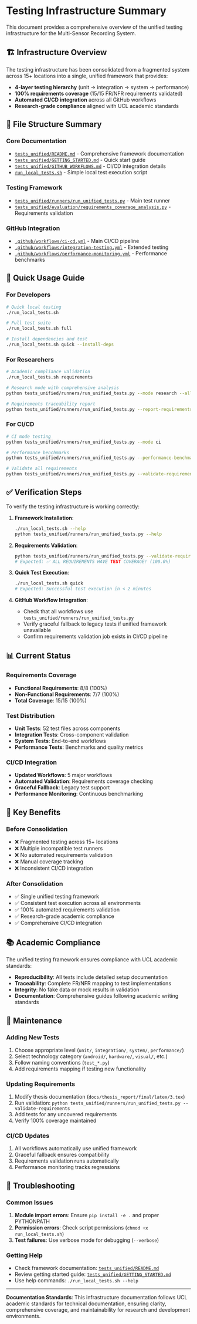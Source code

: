 # Testing Infrastructure Summary

This document provides a comprehensive overview of the unified testing infrastructure for the Multi-Sensor Recording System.

## 🏗️ Infrastructure Overview

The testing infrastructure has been consolidated from a fragmented system across 15+ locations into a single, unified framework that provides:

- **4-layer testing hierarchy** (unit → integration → system → performance)
- **100% requirements coverage** (15/15 FR/NFR requirements validated)
- **Automated CI/CD integration** across all GitHub workflows
- **Research-grade compliance** aligned with UCL academic standards

## 📁 File Structure Summary

### Core Documentation
- [`tests_unified/README.md`](tests_unified/README.md) - Comprehensive framework documentation
- [`tests_unified/GETTING_STARTED.md`](tests_unified/GETTING_STARTED.md) - Quick start guide
- [`tests_unified/GITHUB_WORKFLOWS.md`](tests_unified/GITHUB_WORKFLOWS.md) - CI/CD integration details
- [`run_local_tests.sh`](run_local_tests.sh) - Simple local test execution script

### Testing Framework
- [`tests_unified/runners/run_unified_tests.py`](tests_unified/runners/run_unified_tests.py) - Main test runner
- [`tests_unified/evaluation/requirements_coverage_analysis.py`](tests_unified/evaluation/requirements_coverage_analysis.py) - Requirements validation

### GitHub Integration
- [`.github/workflows/ci-cd.yml`](.github/workflows/ci-cd.yml) - Main CI/CD pipeline
- [`.github/workflows/integration-testing.yml`](.github/workflows/integration-testing.yml) - Extended testing
- [`.github/workflows/performance-monitoring.yml`](.github/workflows/performance-monitoring.yml) - Performance benchmarks

## 🚀 Quick Usage Guide

### For Developers

```bash
# Quick local testing
./run_local_tests.sh

# Full test suite
./run_local_tests.sh full

# Install dependencies and test
./run_local_tests.sh quick --install-deps
```

### For Researchers

```bash
# Academic compliance validation
./run_local_tests.sh requirements

# Research mode with comprehensive analysis
python tests_unified/runners/run_unified_tests.py --mode research --all-levels

# Requirements traceability report
python tests_unified/runners/run_unified_tests.py --report-requirements-coverage
```

### For CI/CD

```bash
# CI mode testing
python tests_unified/runners/run_unified_tests.py --mode ci

# Performance benchmarks
python tests_unified/runners/run_unified_tests.py --performance-benchmarks

# Validate all requirements
python tests_unified/runners/run_unified_tests.py --validate-requirements
```

## ✅ Verification Steps

To verify the testing infrastructure is working correctly:

1. **Framework Installation**:
   ```bash
   ./run_local_tests.sh --help
   python tests_unified/runners/run_unified_tests.py --help
   ```

2. **Requirements Validation**:
   ```bash
   python tests_unified/runners/run_unified_tests.py --validate-requirements
   # Expected: ✅ ALL REQUIREMENTS HAVE TEST COVERAGE! (100.0%)
   ```

3. **Quick Test Execution**:
   ```bash
   ./run_local_tests.sh quick
   # Expected: Successful test execution in < 2 minutes
   ```

4. **GitHub Workflow Integration**:
   - Check that all workflows use `tests_unified/runners/run_unified_tests.py`
   - Verify graceful fallback to legacy tests if unified framework unavailable
   - Confirm requirements validation job exists in CI/CD pipeline

## 📊 Current Status

### Requirements Coverage
- **Functional Requirements**: 8/8 (100%)
- **Non-Functional Requirements**: 7/7 (100%)
- **Total Coverage**: 15/15 (100%)

### Test Distribution
- **Unit Tests**: 52 test files across components
- **Integration Tests**: Cross-component validation
- **System Tests**: End-to-end workflows
- **Performance Tests**: Benchmarks and quality metrics

### CI/CD Integration
- **Updated Workflows**: 5 major workflows
- **Automated Validation**: Requirements coverage checking
- **Graceful Fallback**: Legacy test support
- **Performance Monitoring**: Continuous benchmarking

## 🎯 Key Benefits

### Before Consolidation
- ❌ Fragmented testing across 15+ locations
- ❌ Multiple incompatible test runners
- ❌ No automated requirements validation
- ❌ Manual coverage tracking
- ❌ Inconsistent CI/CD integration

### After Consolidation
- ✅ Single unified testing framework
- ✅ Consistent test execution across all environments
- ✅ 100% automated requirements validation
- ✅ Research-grade academic compliance
- ✅ Comprehensive CI/CD integration

## 📚 Academic Compliance

The unified testing framework ensures compliance with UCL academic standards:

- **Reproducibility**: All tests include detailed setup documentation
- **Traceability**: Complete FR/NFR mapping to test implementations
- **Integrity**: No fake data or mock results in validation
- **Documentation**: Comprehensive guides following academic writing standards

## 🔧 Maintenance

### Adding New Tests
1. Choose appropriate level (`unit/`, `integration/`, `system/`, `performance/`)
2. Select technology category (`android/`, `hardware/`, `visual/`, etc.)
3. Follow naming conventions (`test_*.py`)
4. Add requirements mapping if testing new functionality

### Updating Requirements
1. Modify thesis documentation (`docs/thesis_report/final/latex/3.tex`)
2. Run validation: `python tests_unified/runners/run_unified_tests.py --validate-requirements`
3. Add tests for any uncovered requirements
4. Verify 100% coverage maintained

### CI/CD Updates
1. All workflows automatically use unified framework
2. Graceful fallback ensures compatibility
3. Requirements validation runs automatically
4. Performance monitoring tracks regressions

## 🚨 Troubleshooting

### Common Issues
1. **Module import errors**: Ensure `pip install -e .` and proper PYTHONPATH
2. **Permission errors**: Check script permissions (`chmod +x run_local_tests.sh`)
3. **Test failures**: Use verbose mode for debugging (`--verbose`)

### Getting Help
- Check framework documentation: [`tests_unified/README.md`](tests_unified/README.md)
- Review getting started guide: [`tests_unified/GETTING_STARTED.md`](tests_unified/GETTING_STARTED.md)
- Use help commands: `./run_local_tests.sh --help`

---

**Documentation Standards**: This infrastructure documentation follows UCL academic standards for technical documentation, ensuring clarity, comprehensive coverage, and maintainability for research and development environments.